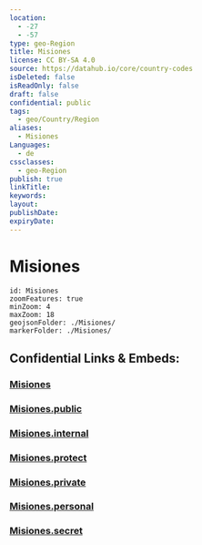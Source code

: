 ```yaml
---
location:
  - -27
  - -57
type: geo-Region
title: Misiones
license: CC BY-SA 4.0
source: https://datahub.io/core/country-codes
isDeleted: false
isReadOnly: false
draft: false
confidential: public
tags:
  - geo/Country/Region
aliases:
  - Misiones
Languages:
  - de
cssclasses:
  - geo-Region
publish: true
linkTitle:
keywords:
layout:
publishDate:
expiryDate:
---
```


# Misiones

```leaflet
id: Misiones
zoomFeatures: true 
minZoom: 4 
maxZoom: 18
geojsonFolder: ./Misiones/
markerFolder: ./Misiones/
```


## Confidential Links & Embeds: 

### [Misiones](/_Standards/Earth/Continent/America~South/Paraguay/departments~Paraguay/Misiones.md) 

### [Misiones.public](/_public/Earth/Continent/America~South/Paraguay/departments~Paraguay/Misiones.public.md) 

### [Misiones.internal](/_internal/Earth/Continent/America~South/Paraguay/departments~Paraguay/Misiones.internal.md) 

### [Misiones.protect](/_protect/Earth/Continent/America~South/Paraguay/departments~Paraguay/Misiones.protect.md) 

### [Misiones.private](/_private/Earth/Continent/America~South/Paraguay/departments~Paraguay/Misiones.private.md) 

### [Misiones.personal](/_personal/Earth/Continent/America~South/Paraguay/departments~Paraguay/Misiones.personal.md) 

### [Misiones.secret](/_secret/Earth/Continent/America~South/Paraguay/departments~Paraguay/Misiones.secret.md)

